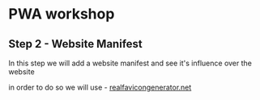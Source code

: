 # PWA workshop
## Step 2 - Website Manifest

In this step we will add a website manifest and see it's influence over the website

in order to do so we will use - [realfavicongenerator.net](realfavicongenerator.net)
